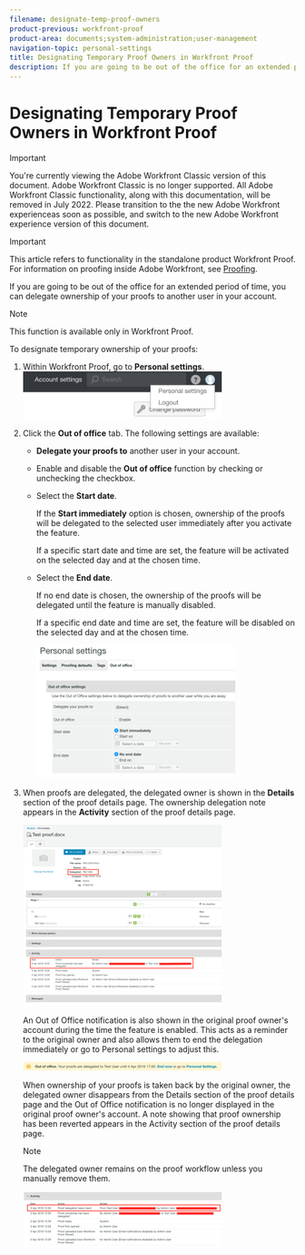 ```yaml
---
filename: designate-temp-proof-owners
product-previous: workfront-proof
product-area: documents;system-administration;user-management
navigation-topic: personal-settings
title: Designating Temporary Proof Owners in Workfront Proof
description: If you are going to be out of the office for an extended period of time, you can delegate ownership of your proofs to another user in your account.
---
```


# Designating Temporary Proof Owners in Workfront Proof

>[!IMPORTANT]
>
>You're currently viewing the Adobe Workfront Classic version of this document. Adobe Workfront Classic is no longer supported. All Adobe Workfront Classic functionality, along with this documentation, will be removed in July 2022. Please transition to the the new Adobe Workfront experienceas soon as possible, and switch to the new Adobe Workfront experience version of this document.

>[!IMPORTANT]
>
>This article refers to functionality in the standalone product Workfront Proof. For information on proofing inside Adobe Workfront, see [Proofing](../../../review-and-approve-work/proofing/proofing.md).

If you are going to be out of the office for an extended period of time, you can delegate ownership of your proofs to another user in your account.&nbsp;

>[!NOTE]
>
>This function is available only in Workfront Proof.&nbsp;

To designate temporary ownership of your proofs:&nbsp;

1. Within Workfront Proof, go to **Personal settings**.  
   ![personal-settings.png](assets/personal-settings-350x83.png)

1. Click the **Out of office** tab.&nbsp;The following settings are available:

   * **Delegate your proofs to** another user in your account.
   * Enable and disable the **Out of office** function by checking or unchecking the checkbox.
   * Select the **Start date**.

     If the **Start immediately** option is chosen, ownership of the proofs will be delegated to the selected user immediately after you activate the feature.

     If a specific start date and time are set, the feature will be activated on the selected day and at the chosen time.

   * Select the **End date**.

     If no end date is chosen, the ownership of the proofs will be delegated until the feature is manually disabled.

     If a specific end date and time are set, the feature will be disabled on the selected day and at the chosen time.

     ![out-of-office-options.png](assets/out-of-office-options-350x234.png)

1. When proofs are delegated, the delegated owner is shown in the **Details** section of the proof details page.&nbsp;The ownership delegation note appears in the **Activity** section of the proof details page.

   ![activity-section-delegated.png](assets/activity-section-delegated-350x318.png)

   An Out of Office notification is also shown in the original proof owner's account&nbsp;during the time the feature is enabled. This acts as a reminder to the original owner and also allows&nbsp;them to end the delegation immediately or go to Personal settings to adjust this.

   ![notification-on-account.png](assets/notification-on-account-350x15.png)

   When ownership of your proofs is taken back by the original owner, the delegated owner disappears from the Details section of the proof details page and the Out of Office notification is no longer displayed in the original proof owner's account. A note showing that proof ownership has been reverted appears in the Activity section of the proof details page.

   >[!NOTE]
   >
   >The delegated owner remains on the proof workflow unless you manually remove them.

   ![activity-section-taken-back.png](assets/activity-section-taken-back-350x99.png)

